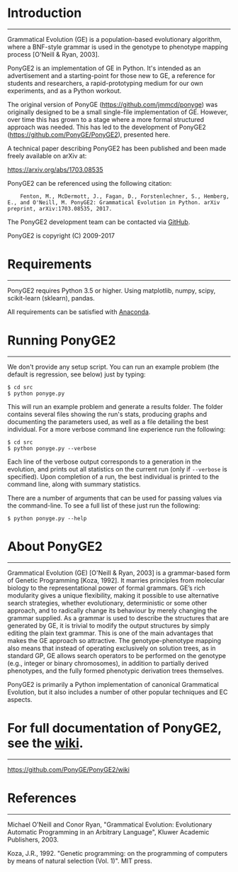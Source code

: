 # Introduction
--------------

Grammatical Evolution (GE) is a population-based evolutionary algorithm, where a BNF-style grammar is used in the genotype to phenotype mapping process [O'Neill & Ryan, 2003].

PonyGE2 is an implementation of GE in Python. It's intended as an advertisement and a starting-point for those new to GE, a reference for students and researchers, a rapid-prototyping medium for our own experiments, and as a Python workout.

The original version of PonyGE (https://github.com/jmmcd/ponyge) was originally designed to be a small single-file implementation of GE. However, over time this has grown to a stage where a more formal structured approach was needed. This has led to the development of PonyGE2 (https://github.com/PonyGE/PonyGE2), presented here.

A technical paper describing PonyGE2 has been published and been made freely available on arXiv at:

https://arxiv.org/abs/1703.08535

PonyGE2 can be referenced using the following citation:

        Fenton, M., McDermott, J., Fagan, D., Forstenlechner, S., Hemberg, E., and O'Neill, M. PonyGE2: Grammatical Evolution in Python. arXiv preprint, arXiv:1703.08535, 2017.

The PonyGE2 development team can be contacted via [GitHub](https://github.com/jmmcd/PonyGE2/issues/new). 

PonyGE2 is copyright (C) 2009-2017


# Requirements
--------------

PonyGE2 requires Python 3.5 or higher.
Using matplotlib, numpy, scipy, scikit-learn (sklearn), pandas.

All requirements can be satisfied with [Anaconda](https://www.continuum.io/downloads).


# Running PonyGE2
-----------------

We don't provide any setup script. You can run an example problem (the default is regression, see below) just by typing:

    $ cd src
    $ python ponyge.py

This will run an example problem and generate a results folder. The folder contains several files showing the run's stats, producing graphs and documenting the parameters used, as well as a file detailing the best individual. For a more verbose command line experience run the following:

    $ cd src
    $ python ponyge.py --verbose

Each line of the verbose output corresponds to a generation in the evolution, and prints out all statistics on the current run (only if `--verbose` is specified). Upon completion of a run, the best individual is printed to the command line, along with summary statistics.

There are a number of arguments that can be used for passing values via the command-line. To see a full list of these just run the following:

    $ python ponyge.py --help


# About PonyGE2
---------------

Grammatical Evolution (GE) [O'Neill & Ryan, 2003] is a grammar-based form of Genetic Programming [Koza, 1992]. It marries principles from molecular biology to the representational power of formal grammars. GE’s rich modularity gives a unique flexibility, making it possible to use alternative search strategies, whether evolutionary, deterministic or some other approach, and to radically change its behaviour by merely changing the grammar supplied. As a grammar is used to describe the structures that are generated by GE, it is trivial to modify the output structures by simply editing the plain text grammar. This is one of the main advantages that makes the GE approach so attractive. The genotype-phenotype mapping also means that instead of operating exclusively on solution trees, as in standard GP, GE allows search operators to be performed on the genotype (e.g., integer or binary chromosomes), in addition to partially derived phenotypes, and the fully formed phenotypic derivation trees themselves.

PonyGE2 is primarily a Python implementation of canonical Grammatical Evolution, but it also includes a number of other popular techniques and EC aspects.

# For full documentation of PonyGE2, see the [wiki](https://github.com/PonyGE/PonyGE2/wiki).
---------------------------------------------------------------------------

https://github.com/PonyGE/PonyGE2/wiki

# References
------------

Michael O'Neill and Conor Ryan, "Grammatical Evolution: Evolutionary Automatic Programming in an Arbitrary Language", Kluwer Academic Publishers, 2003.

Koza, J.R., 1992. "Genetic programming: on the programming of computers by means of natural selection (Vol. 1)". MIT press.
